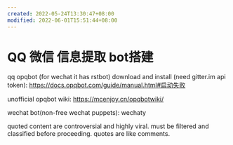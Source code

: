 ```yaml
---
created: 2022-05-24T13:30:47+08:00
modified: 2022-06-01T15:51:44+08:00
---
```


# QQ 微信 信息提取 bot搭建

qq opqbot (for wechat it has rstbot) download and install (need gitter.im api token):
https://docs.opqbot.com/guide/manual.html#启动失败

unofficial opqbot wiki:
https://mcenjoy.cn/opqbotwiki/

wechat bot(non-free wechat puppets):
wechaty

quoted content are controversial and highly viral. must be filtered and classified before proceeding.
quotes are like comments.
